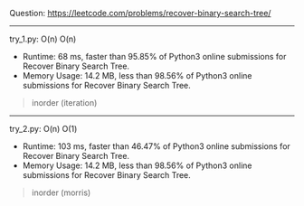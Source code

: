 Question: https://leetcode.com/problems/recover-binary-search-tree/

---

try_1.py: O(n) O(n)

* Runtime: 68 ms, faster than 95.85% of Python3 online submissions for Recover Binary Search Tree.
* Memory Usage: 14.2 MB, less than 98.56% of Python3 online submissions for Recover Binary Search Tree.

> inorder (iteration)

---

try_2.py: O(n) O(1)

* Runtime: 103 ms, faster than 46.47% of Python3 online submissions for Recover Binary Search Tree.
* Memory Usage: 14.2 MB, less than 98.56% of Python3 online submissions for Recover Binary Search Tree.

> inorder (morris)